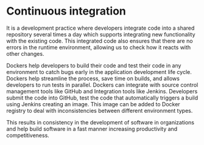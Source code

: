 # Continuous integration

It is a development practice where developers integrate code into a shared repository several times a day which supports integrating new functionality with the existing code. This integrated code also ensures that there are no errors in the runtime environment, allowing us to check how it reacts with other changes.

Dockers help developers to build their code and test their code in any environment to catch bugs early in the application development life cycle. Dockers help streamline the process, save time on builds, and allows developers to run tests in parallel.
Dockers can integrate with source control management tools like GitHub and Integration tools like Jenkins. Developers submit the code into GitHub, test the code that automatically triggers a build using Jenkins creating an image. This image can be added to Docker registry to deal with inconsistencies between different environment types.

This results in consistency in the development of software in organizations and help build software in a fast manner increasing productivity and competitiveness.

